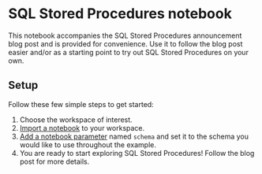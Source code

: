 # SQL Stored Procedures notebook
This notebook accompanies the SQL Stored Procedures announcement blog post and is provided for convenience. Use it to follow the blog post easier and/or as a starting point to try out SQL Stored Procedures on your own.

## Setup
Follow these few simple steps to get started:
1. Choose the workspace of interest.
2. [Import a notebook](https://docs.databricks.com/aws/en/notebooks/notebook-export-import#import-a-notebook) to your workspace.
3. [Add a notebook parameter](https://docs.databricks.com/aws/en/notebooks/widgets#create-widgets) named `schema` and set it to the schema you would like to use throughout the example.
4. You are ready to start exploring SQL Stored Procedures! Follow the blog post for more details.